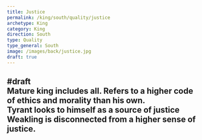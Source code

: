 ```yaml
---
title: Justice
permalink: /king/south/quality/justice
archetype: King
category: King
direction: South
type: Quality
type_general: South
image: /images/back/justice.jpg
draft: true
---
```

#draft   
Mature king includes all. Refers to a higher code of ethics and morality than his own.   
Tyrant looks to himself as a source of justice  
Weakling is disconnected from a higher sense of justice. 
---

